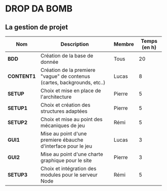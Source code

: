 # DROP DA BOMB
## La gestion de projet

Nom | Description | Membre | Temps (en h)
--------------- | -------------------| ---------------- | -----------------------
**BDD** | Création de la base de donnée | Tous | 20
**CONTENT1** | Création de la premiere "vague" de contenus (cartes, backgrounds, etc..) | Lucas | 8
**SETUP** | Choix et mise en place de l'architecture | Pierre | 5
**SETUP1** | Choix et création des structures adaptées | Pierre | 5
**SETUP2** | Choix et mise au point des mécaniques de jeu | Rémi | 5
**GUI1** | Mise au point d'une premiere ébauche d'interface pour le jeu | Lucas | 3
**GUI2** | Mise au point d'une charte graphique pour le site | Pierre | 3
**SETUP3** | Choix et intégration des modules pour le serveur Node | Rémi | 5

